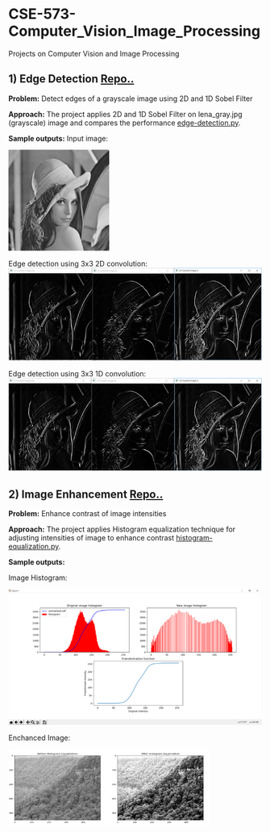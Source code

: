 # CSE-573-Computer_Vision_Image_Processing
Projects on Computer Vision and Image Processing
##
## 1) Edge Detection [Repo..](edge-detection)
**Problem:** Detect edges of a grayscale image using 2D and 1D Sobel Filter

**Approach:**
The project applies 2D and 1D Sobel Filter on lena_gray.jpg (grayscale) image and compares the performance [edge-detection.py](edge-detection/edge-detection.py).

**Sample outputs:** Input image: 

<img src="edge-detection/lena_gray.jpg" alt="gray.jpg" width="200" height="200">

Edge detection using 3x3 2D convolution: ![2dconv.jpg](edge-detection/output/2d-conv.png)

Edge detection using 3x3 1D convolution: ![2dconv.jpg](edge-detection/output/1d-conv.png)


##
## 2) Image Enhancement [Repo..](image-enhancement)
**Problem:** Enhance contrast of image intensities

**Approach:**
The project applies Histogram equalization technique for adjusting intensities of image to enhance contrast [histogram-equalization.py](image-enhancement/histogram-equalization.py).

**Sample outputs:** 

Image Histogram:

![plog.png](image-enhancement/output/plot.png)

Enchanced Image:

<img src="image-enhancement/output/output.png" alt="output.png" height="150" width="400">

